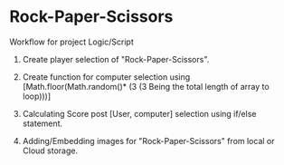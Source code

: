 # Rock-Paper-Scissors

Workflow for project Logic/Script

1. Create player selection of "Rock-Paper-Scissors".

2. Create function for computer selection using [Math.floor(Math.random()\* (3 (3 Being the total length of array to loop)))]

3. Calculating Score post [User, computer] selection using if/else statement.

4. Adding/Embedding images for "Rock-Paper-Scissors" from local or Cloud storage.
